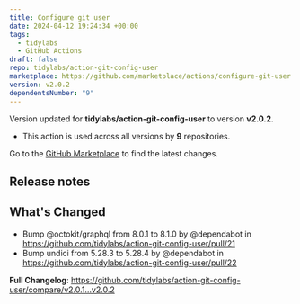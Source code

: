 ```yaml
---
title: Configure git user
date: 2024-04-12 19:24:34 +00:00
tags:
  - tidylabs
  - GitHub Actions
draft: false
repo: tidylabs/action-git-config-user
marketplace: https://github.com/marketplace/actions/configure-git-user
version: v2.0.2
dependentsNumber: "9"
---
```



Version updated for **tidylabs/action-git-config-user** to version **v2.0.2**.
- This action is used across all versions by **9** repositories.

Go to the [GitHub Marketplace](https://github.com/marketplace/actions/configure-git-user) to find the latest changes.

## Release notes

## What's Changed
* Bump @octokit/graphql from 8.0.1 to 8.1.0 by @dependabot in https://github.com/tidylabs/action-git-config-user/pull/21
* Bump undici from 5.28.3 to 5.28.4 by @dependabot in https://github.com/tidylabs/action-git-config-user/pull/22


**Full Changelog**: https://github.com/tidylabs/action-git-config-user/compare/v2.0.1...v2.0.2
